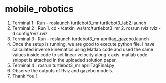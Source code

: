# mobile_robotics

1. Terminal 1 : Run - roslaunch turtlebot3_mr turtlebot3_lab2.launch
2. Terminal 2 : Run 
              1. cd ~/catkin_ws/src/turtlebot3_mr
              2. rosrun rviz rviz -d config/rviz.rviz
3. Terminal 3 : Run - roslaunch turtlebot3_mr apriltag_gazebo.launch
4. Once the setup is running, we are good to execute python file. I have calculated inverse kinematics using Matlab code and used the same values inside code to set linear velocity along x axis. matlab code snippet is attached in the uploaded solution paper.
6. Terminal 4 : rosrun turtlebot3_mr aprilTagFinal.py
7. Observe the outputs of Rviz and gazebo models.
8. Thank You ! 
